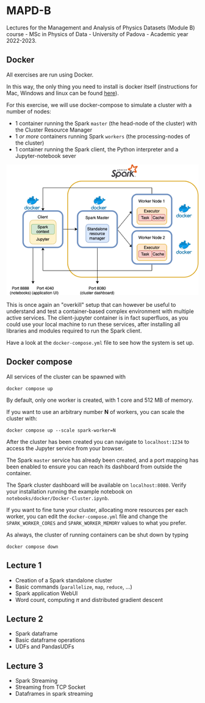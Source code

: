 # MAPD-B

Lectures for the Management and Analysis of Physics Datasets (Module B) course - MSc in Physics of Data - University of Padova - Academic year 2022-2023.

## Docker

All exercises are run using Docker.

In this way, the only thing you need to install is docker itself (instructions for Mac, Windows and linux can be found [here](https://docs.docker.com/get-docker/)).

For this exercise, we will use docker-compose to simulate a cluster with a number of nodes: 
- 1 container running the Spark `master` (the head-node of the cluster) with the Cluster Resource Manager
- 1 _or more_ containers running Spark `workers` (the processing-nodes of the cluster)
- 1 container running the Spark client, the Python interpreter and a Jupyter-notebook sever

![Spark cluster with docker](notebooks/imgs/docker/cluster.png)

This is once again an "overkill" setup that can however be useful to understand and test a container-based complex environment with multiple active services. The client-jupyter container is in fact superfluos, as you could use your local machine to run these services, after installing all libraries and modules required to run the Spark client.

Have a look at the `docker-compose.yml` file to see how the system is set up.

## Docker compose

All services of the cluster can be spawned with 

```
docker compose up
```

By default, only one worker is created, with 1 core and 512 MB of memory.

If you want to use an arbitrary number **N** of workers, you can scale the cluster with:

```
docker compose up --scale spark-worker=N
```

After the cluster has been created you can navigate to `localhost:1234` to access the Jupyter service from your browser. 

The Spark `master` service has already been created, and a port mapping has been enabled to ensure you can reach its dashboard from outside the container. 

The Spark cluster dashboard will be available on `localhost:8080`. 
Verify your installation running the example notebook on `notebooks/docker/Docker-Cluster.ipynb`.

If you want to fine tune your cluster, allocating more resources per each worker, you can edit the `docker-compose.yml` file and change the `SPARK_WORKER_CORES` and `SPARK_WORKER_MEMORY` values to what you prefer. 


As always, the cluster of running containers can be shut down by typing
```
docker compose down
```

## Lecture 1

* Creation of a Spark standalone cluster
* Basic commands (`parallelize`, `map`, `reduce`, ...)
* Spark application WebUI
* Word count, computing $\pi$ and distributed gradient descent

## Lecture 2

* Spark dataframe
* Basic dataframe operations
* UDFs and PandasUDFs

## Lecture 3

* Spark Streaming
* Streaming from TCP Socket
* Dataframes in spark streaming

